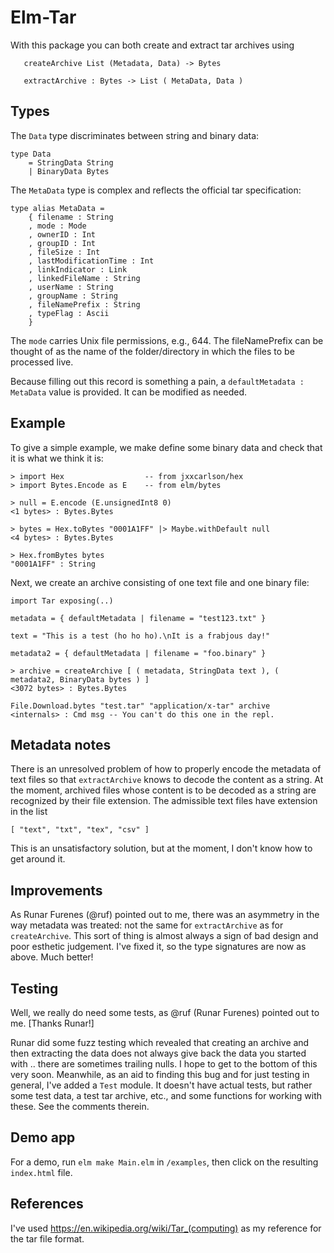 # Elm-Tar

With this package you can both create and extract tar archives using
```
   createArchive List (Metadata, Data) -> Bytes

   extractArchive : Bytes -> List ( MetaData, Data )
```

## Types

The `Data` type discriminates between string and binary  data:
```
type Data
    = StringData String
    | BinaryData Bytes
```

The `MetaData` type is complex and reflects the official tar specification:

```
type alias MetaData =
    { filename : String
    , mode : Mode
    , ownerID : Int
    , groupID : Int
    , fileSize : Int
    , lastModificationTime : Int
    , linkIndicator : Link
    , linkedFileName : String
    , userName : String
    , groupName : String
    , fileNamePrefix : String
    , typeFlag : Ascii
    }
```
The `mode` carries Unix file permissions, e.g., 644.  The fileNamePrefix
can be thought of as the name of the folder/directory in which the files
to be processed live.

Because filling out this record is something a pain, a `defaultMetadata : MetaData`
value is provided.  It can be modified as needed.

## Example

To give a simple example, we make define some binary data
and check that it is what we think it is:

```
> import Hex                  -- from jxxcarlson/hex
> import Bytes.Encode as E    -- from elm/bytes

> null = E.encode (E.unsignedInt8 0)
<1 bytes> : Bytes.Bytes

> bytes = Hex.toBytes "0001A1FF" |> Maybe.withDefault null
<4 bytes> : Bytes.Bytes

> Hex.fromBytes bytes
"0001A1FF" : String
```

Next, we create an archive consisting of one text file and one binary file:
```
import Tar exposing(..)

metadata = { defaultMetadata | filename = "test123.txt" }

text = "This is a test (ho ho ho).\nIt is a frabjous day!"

metadata2 = { defaultMetadata | filename = "foo.binary" }

> archive = createArchive [ ( metadata, StringData text ), ( metadata2, BinaryData bytes ) ]
<3072 bytes> : Bytes.Bytes

File.Download.bytes "test.tar" "application/x-tar" archive
<internals> : Cmd msg -- You can't do this one in the repl.
```

## Metadata notes

There is an unresolved problem of how to properly encode the metadata
of text files so that `extractArchive` knows to decode the content
as a string.  At the moment, archived files whose content is to be
decoded as a string are recognized by their file extension.  The
admissible text files have extension  in the list

```
[ "text", "txt", "tex", "csv" ]
```

This is an unsatisfactory solution, but at the moment, I don't
know how to get around it.

## Improvements

As Runar Furenes (@ruf) pointed out to me, there was an asymmetry in the
way metadata was treated: not the same for `extractArchive` as for `createArchive`.
This sort of thing is almost always a sign of bad design and poor esthetic judgement.
I've fixed it, so the type signatures are now as above. Much better!




## Testing

Well, we really do need some tests, as @ruf (Runar Furenes) pointed out to me. [Thanks Runar!]

Runar did some fuzz testing which revealed that creating an archive and then extracting the data does not always give back the data you started with .. there are sometimes trailing nulls.  I hope to get to the bottom of this very soon.  Meanwhile, as an aid to finding this bug and for just testing in general, I've added a `Test` module.  It doesn't have actual tests, but rather some test data, a test tar archive, etc., and some functions for working with these.  See the comments therein.

## Demo app

For a demo, run `elm make Main.elm` in `/examples`, then click on the resulting `index.html` file.

## References

I've used https://en.wikipedia.org/wiki/Tar_(computing) as my reference for the tar file format.
